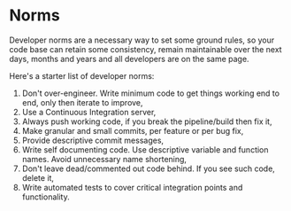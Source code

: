 # Norms
Developer norms are a necessary way to set some ground rules, so your code base can retain some consistency, remain maintainable over the next days, months and years and all developers are on the same page.

Here's a starter list of developer norms:

1. Don't over-engineer. Write minimum code to get things working end to end, only then iterate to improve,
1. Use a Continuous Integration server,
1. Always push working code, if you break the pipeline/build then fix it,
1. Make granular and small commits, per feature or per bug fix,
1. Provide descriptive commit messages,
1. Write self documenting code. Use descriptive variable and function names. Avoid unnecessary name shortening,
1. Don't leave dead/commented out code behind. If you see such code, delete it,
1. Write automated tests to cover critical integration points and functionality. 
